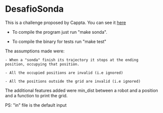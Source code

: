 # DesafioSonda
This is a challenge proposed by Cappta. You can see it [here](https://gist.github.com/rmterra/31f2b4f589250839550f685d8873d935)

- To compile the program just run "make sonda".

- To compile the binary for tests run "make test"	

The assumptions made were:

    - When a "sonda" finish its trajectory it stops at the ending position, occupying that position.

    - All the occupied positions are invalid (i.e ignored)

    - All the positions outside the grid are invalid (i.e ignored)


The additional features added were min_dist between a robot and a position and a function to print the grid.
      
PS: "in" file is the default input
